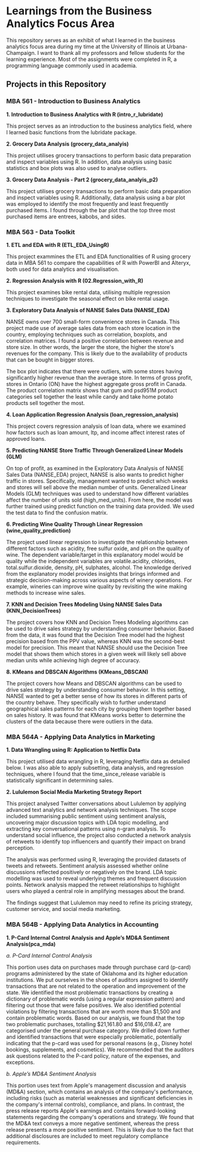 # Learnings from the Business Analytics Focus Area
This repository serves as an exhibit of what I learned in the business analytics focus area during my time at the University of Illinois at Urbana-Champaign. I want to thank all my professors and fellow students for the learning experience. Most of the assignments were completed in R, a programming language commonly used in academia.

## Projects in this Repository

### MBA 561 - Introduction to Business Analytics

**1. Introduction to Business Analytics with R (intro_r_lubridate)**

This project serves as an introduction to the business analytics field, where I learned basic functions from the lubridate package. 

**2. Grocery Data Analysis (grocery_data_analyis)**

This project utilises grocery transactions to perform basic data preparation and inspect variables using R. In addition, data analysis using basic statistics and box plots was also used to analyse outliers.

**3. Grocery Data Analysis - Part 2 (grocery_data_analyis_p2)**

This project utilises grocery transactions to perform basic data preparation and inspect variables using R. Additionally, data analysis using a bar plot was employed to identify the most frequently and least frequently purchased items. I found through the bar plot that the top three most purchased items are entrees, kabobs, and sides. 


### MBA 563 - Data Toolkit
**1. ETL and EDA with R (ETL_EDA_UsingR)**

This project exammines the ETL and EDA functionalities of R using grocery data in MBA 561 to compare the capabilities of R with PowerBI and Alteryx, both used for data analytics and visualisation.

**2. Regression Analysis with R (02.Regression_with_R)**

This project examines bike rental data, utilising multiple regression techniques to investigate the seasonal effect on bike rental usage.

**3. Exploratory Data Analysis of NANSE Sales Data (NANSE_EDA)**

NANSE owns over 700 small-form convenience stores in Canada. This project made use of average sales data from each store location in the country, employing techniques such as correlation, boxplots, and correlation matrices. I found a positive correlation between revenue and store size. In other words, the larger the store, the higher the store's revenues for the company. This is likely due to the availability of products that can be bought in bigger stores. 

The box plot indicates that there were outliers, with some stores having significantly higher revenue than the average store. In terms of gross profit, stores in Ontario (ON) have the highest aggregate gross profit in Canada. The product correlation matrix shows that gum and psd951M product categories sell together the least while candy and take home potato products sell together the most.

**4. Loan Application Regression Analysis (loan_regression_analysis)**

This project covers regression analysis of loan data, where we examined how factors such as loan amount, ltp, and income affect interest rates of approved loans. 

**5. Predicting NANSE Store Traffic Through Generalized Linear Models (GLM)**

On top of profit, as examined in the Exploratory Data Analysis of NANSE Sales Data (NANSE_EDA) project, NANSE is also wants to predict higher traffic in stores. Specifically, management wanted to predict which weeks and stores will sell above the median number of units. Generalized Linear Models (GLM) techniques was used to understand how different variables affect the number of units sold (high_med_units). From here, the model was further trained using predict function on the training data provided. We used the test data to find the confusion matrix.

**6. Predicting Wine Quality Through Linear Regression (wine_quality_prediction)**

The project used linear regression to investigate the relationship between different factors such as acidity, free sulfur oxide, and pH on the quality of wine.  The dependent variable/target in this explanatory model would be quality while the independent variables are volatile.acidity, chlorides, total.sulfur.dioxide, density, pH, sulphates, alcohol. The knowledge derived from the explanatory model provides insights that brings informed and strategic decision-making across various aspects of winery operations. For example, wineries can improve wine quality by revisiting the wine making methods to increase wine sales.

**7. KNN and Decision Trees Modeling Using NANSE Sales Data (KNN_DecisionTrees)**

The project covers how KNN and Decision Trees Modeling algorithms can be used to drive sales strategy by understanding consumer behavior. Based from the data, it was found that the Decision Tree model had the highest precision based from the PPV value, whereas KNN was the second-best model for precision. This meant that NANSE should use the Decision Tree model that shows them which stores in a given week will likely sell above median units while achieving high degree of accuracy. 

**8. KMeans and DBSCAN Algorithms (KMeans_DBSCAN)**

The project covers how Means and DBSCAN algorithms can be used to drive sales strategy by understanding consumer behavior. In this setting, NANSE wanted to get a better sense of how its stores in different parts of the country behave. They specifically wish to further understand geographical sales patterns for each city by grouping them together based on sales history. It was found that KMeans works better to determine the clusters of the data because there were outliers in the data. 


### MBA 564A - Applying Data Analytics in Marketing
**1. Data Wrangling using R: Application to Netflix Data**

This project utilised data wrangling in R, leveraging Netflix data as detailed below. I was also able to apply subsetting, data analysis, and regression techniques, where I found that the time_since_release variable is statistically significant in determining sales.

**2. Lululemon Social Media Marketing Strategy Report**

This project analysed Twitter conversations about Lululemon by applying advanced text analytics and network analysis techniques. The scope included summarising public sentiment using sentiment analysis, uncovering major discussion topics with LDA topic modelling, and extracting key conversational patterns using n-gram analysis. To understand social influence, the project also conducted a network analysis of retweets to identify top influencers and quantify their impact on brand perception.

The analysis was performed using R, leveraging the provided datasets of tweets and retweets. Sentiment analysis assessed whether online discussions reflected positively or negatively on the brand. LDA topic modelling was used to reveal underlying themes and frequent discussion points. Network analysis mapped the retweet relationships to highlight users who played a central role in amplifying messages about the brand. 

The findings suggest that Lululemon may need to refine its pricing strategy, customer service, and social media marketing.

### MBA 564B - Applying Data Analytics in Accounting
**1. P-Card Internal Control Analysis and Apple’s MD&A Sentiment Analysis(pca_mda)**

*a. P-Card Internal Control Analysis*

This portion uses data on purchases made through purchase card (p-card) programs administered by the state of Oklahoma and its higher education institutions. We put ourselves in the shoes of auditors assigned to identify transactions that are not related to the operation and improvement of the state. We identified the most problematic transactions by creating a dictionary of problematic words (using a regular expression pattern) and filtering out those that were false positives. We also identified potential violations by filtering transactions that are worth more than $1,500 and contain problematic words. Based on our analysis, we found that the top two problematic purchases, totalling $21,161.80 and $16,018.47, are categorised under the general purchase category. We drilled down further and identified transactions that were especially problematic, potentially indicating that the p-card was used for personal reasons (e.g., Disney hotel bookings, supplements, and cosmetics). We recommended that the auditors ask questions related to the P-card policy, nature of the expenses, and exceptions.  

*b. Apple’s MD&A Sentiment Analysis*

This portion uses text from Apple's management discussion and analysis (MD&A) section, which contains an analysis of the company's performance, including risks (such as material weaknesses and significant deficiencies in the company's internal controls), compliance, and plans. In contrast, the press release reports Apple's earnings and contains forward-looking statements regarding the company's operations and strategy. We found that the MD&A text conveys a more negative sentiment, whereas the press release presents a more positive sentiment. This is likely due to the fact that additional disclosures are included to meet regulatory compliance requirements.
